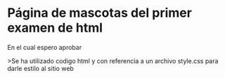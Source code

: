 <h1>Página de mascotas del primer examen de html</h1>
<p>En el cual espero aprobar</p>
<p>>Se ha utilizado codigo html y con referencia a un archivo style.css para darle estilo al sitio web</p>
